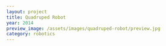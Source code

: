 ```yaml
---
layout: project
title: Quadruped Robot
year: 2014
preview_image: /assets/images/quadruped-robot/preview.jpg
category: robotics
---
```


